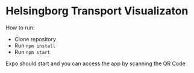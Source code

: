 # Helsingborg Transport Visualizaton

How to run:

- Clone repository
- Run `npm install`
- Run `npm start`

Expo should start and you can access the app by scanning the QR Code

